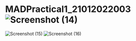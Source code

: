 # MADPractical1_21012022003![Screenshot (14)](https://user-images.githubusercontent.com/110805770/183351300-5ec9ea39-194d-41e3-849c-5dce9b9fbbf1.png)
![Screenshot (15)](https://user-images.githubusercontent.com/110805770/183357334-cfe0e18e-226f-42e3-94d6-f457afd61703.png)
![Screenshot (16)](https://user-images.githubusercontent.com/110805770/183357412-5142fe9a-16df-4091-8f4b-907c82492374.png)
